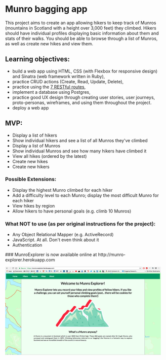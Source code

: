 <h1>Munro bagging app</h1>

<p>This project aims to create an app allowing hikers to keep track of Munros (mountains in Scotland with a height over 3,000 feet) they climbed. Hikers should have individual profiles displaying basic information about them and stats of their walks. You should be able to browse through a list of Munros, as well as create new hikes and view them.</p>


<h2>Learning objectives:</h2>
<ul>
  <li>build a web app using HTML, CSS (with Flexbox for responsive design) and Sinatra (web framework written in Ruby),</li>
  <li>practice CRUD actions (Create, Read, Update, Delete),</li>
  <li>practice using the <a href="https://learn.co/lessons/sinatra-restful-routes-readme">7 RESTful routes</a>,</li>
  <li>implement a database using Postgres,</li>
  <li>practice good UX design through creating user stories, user journeys, proto-personas, wireframes, and using them throughout the project.</li>
  <li>deploy a web app</li>
</ul>

<h2>MVP:</h2>

<ul>
  <li>Display a list of hikers</li>
  <li>Show individual hikers and see a list of all Munros they've climbed</li>
  <li>Display a list of Munros</li>
  <li>Show individual Munros and see how many hikers have climbed it</li>
  <li>View all hikes (ordered by the latest)</li>
  <li>Create new hikes</li>
  <li>Create new hikers</li>
</ul>

### Possible Extensions:

<ul>
  <li>Display the highest Munro climbed for each hiker</li>
  <li>Add a difficulty level to each Munro; display the most difficult Munro for each hiker</li>
  <li>View hikes by region</li>
  <li>Allow hikers to have personal goals (e.g. climb 10 Munros)</li>
</ul>

### What NOT to use (as per original instructions for the project):
<ul>
  <li>Any Object Relational Mapper (e.g. ActiveRecord)</li>
  <li>JavaScript. At all. Don't even think about it</li>
  <li>Authentication</li>
</ul>
### MunroExplorer is now available online at http://munro-explorer.herokuapp.com

![homepage](munro_explorer.png)
